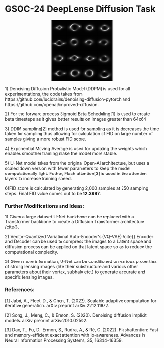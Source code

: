 # GSOC-24 DeepLense Diffusion Task

<p align="center">
  <img src="https://github.com/AarjavSatia/GSOC-24_DeepLense_Diffusion_Task/blob/main/diffusion_samples/diffusion_sample-1.png"?raw=true" alt="Sublime's custom image"  width="200" height="200"/>
</p>

<p>1) Denoising Diffusion Probalistic Model (DDPM) is used for all experimentations, the code takes from https://github.com/lucidrains/denoising-diffusion-pytorch and https://github.com/openai/improved-diffusion.</p>
<p>2) For the forward process Sigmoid Beta Scheduling[1] is used to create beta timesteps as it gives better results on images greater than 64x64 </p>
<p>3) DDIM sampling[2] method is used for sampling as it is decreases the time taken for sampling thus allowing for calculation of FID on large number of samples giving a more robust FID score.</p>
<p>4) Exponential Moving Average is used for updating the weights which enables smoother training make the model more stable. </p>
<p>5) U-Net model takes from the original Open-AI architecture, but uses a scaled down version with fewer parameters to keep the model computationally light. Futher, Flash attention[3] is used in the attention layers to increase training speed.</p>
<p>6)FID score is calculated by generating 2,000 samples at 250 sampling steps. Final FID value comes out to be <strong>12.3997</strong>.</p>

### Further Modifications and Ideas:
<p>1) Given a large dataset U-Net backbone can be replaced with a Transformer backbone to create a Diffusion Transformer architecture /cite{}.</p>
<p>2) Vector-Quantized Variational Auto-Encoder's (VQ-VAE) /cite{} Encoder and Decoder can be used to compress the images to a Latent space and diffusion process can be applied on that latent space so as to reduce the computational complexity.</p>
<p>3) Given more information, U-Net can be conditioned on various properties of strong lensing images (like their substructure and various other parameters about their vortex, subhalo etc.) to generate accurate and specific lensing images.</p>

### References:
<p>[1] Jabri, A., Fleet, D., & Chen, T. (2022). Scalable adaptive computation for iterative generation. arXiv preprint arXiv:2212.11972.</p>
<p>[2] Song, J., Meng, C., & Ermon, S. (2020). Denoising diffusion implicit models. arXiv preprint arXiv:2010.02502.</p>
<p>[3] Dao, T., Fu, D., Ermon, S., Rudra, A., & Ré, C. (2022). Flashattention: Fast and memory-efficient exact attention with io-awareness. Advances in Neural Information Processing Systems, 35, 16344-16359.</p>


